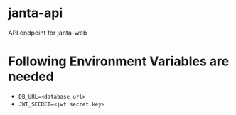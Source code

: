 # janta-api
API endpoint for janta-web

# Following Environment Variables are needed
* `DB_URL=<database url>`
* `JWT_SECRET=<jwt secret key>`
